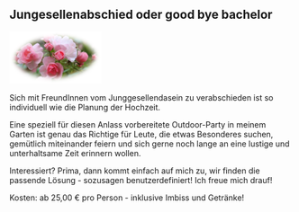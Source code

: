 ## Jungesellenabschied oder good bye bachelor

![Junggesellenabschied](junggesellenabschied.png)

Sich mit FreundInnen vom Junggesellendasein zu verabschieden ist so individuell wie die Planung der Hochzeit.

Eine speziell für diesen Anlass vorbereitete Outdoor-Party in meinem Garten ist genau das Richtige für Leute, die etwas Besonderes suchen, gemütlich miteinander feiern und sich gerne noch lange an eine lustige und unterhaltsame Zeit erinnern wollen.

Interessiert? Prima, dann kommt einfach auf mich zu, wir finden die passende Lösung - sozusagen benutzerdefiniert! Ich freue mich drauf!

Kosten: ab 25,00 € pro Person - inklusive Imbiss und Getränke!
